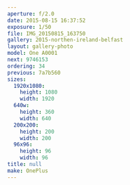 ```yaml
---
aperture: f/2.0
date: 2015-08-15 16:37:52
exposure: 1/50
file: IMG_20150815_163750
gallery: 2015-northen-ireland-belfast
layout: gallery-photo
model: One A0001
next: 9746153
ordering: 34
previous: 7a7b560
sizes:
  1920x1080:
    height: 1080
    width: 1920
  640w:
    height: 360
    width: 640
  200x200:
    height: 200
    width: 200
  96x96:
    height: 96
    width: 96
title: null
make: OnePlus
---
```

